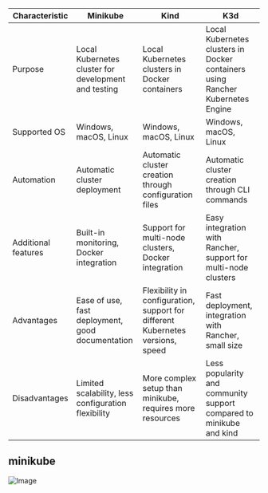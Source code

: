 | Characteristic | Minikube | Kind | K3d |
|----------------|----------|------|-----|
| Purpose        | Local Kubernetes cluster for development and testing | Local Kubernetes clusters in Docker containers | Local Kubernetes clusters in Docker containers using Rancher Kubernetes Engine |
| Supported OS   | Windows, macOS, Linux | Windows, macOS, Linux | Windows, macOS, Linux |
| Automation     | Automatic cluster deployment | Automatic cluster creation through configuration files | Automatic cluster creation through CLI commands |
| Additional features | Built-in monitoring, Docker integration | Support for multi-node clusters, Docker integration | Easy integration with Rancher, support for multi-node clusters |
| Advantages     | Ease of use, fast deployment, good documentation | Flexibility in configuration, support for different Kubernetes versions, speed | Fast deployment, integration with Rancher, small size |
| Disadvantages  | Limited scalability, less configuration flexibility | More complex setup than minikube, requires more resources | Less popularity and community support compared to minikube and kind |      



## minikube
![Image](./minikube.gif)
